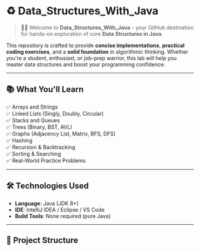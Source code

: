 # ♻️ Data_Structures_With_Java

> 👋🏼 Welcome to **Data_Structures_With_Java** – your GitHub destination for hands-on exploration of core **Data Structures in Java**.

This repository is crafted to provide **concise implementations**, **practical coding exercises**, and a **solid foundation** in algorithmic thinking. Whether you're a student, enthusiast, or job-prep warrior, this lab will help you master data structures and boost your programming confidence.

---

## 📚 What You'll Learn

✅ Arrays and Strings  
✅ Linked Lists (Singly, Doubly, Circular)  
✅ Stacks and Queues  
✅ Trees (Binary, BST, AVL)  
✅ Graphs (Adjacency List, Matrix, BFS, DFS)  
✅ Hashing  
✅ Recursion & Backtracking  
✅ Sorting & Searching  
✅ Real-World Practice Problems  

---

## 🛠️ Technologies Used

- **Language**: Java (JDK 8+)
- **IDE**: IntelliJ IDEA / Eclipse / VS Code
- **Build Tools**: None required (pure Java)

---

## 📁 Project Structure

